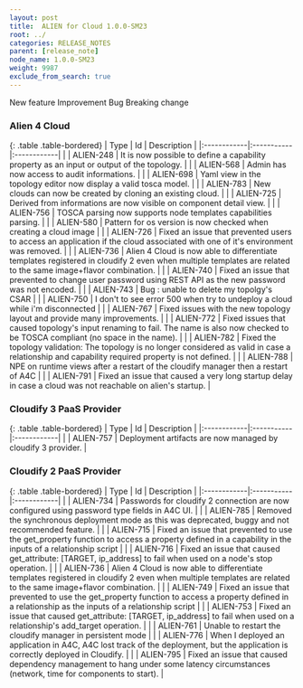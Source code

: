 ```yaml
---
layout: post
title:  ALIEN for Cloud 1.0.0-SM23
root: ../
categories: RELEASE_NOTES
parent: [release_note]
node_name: 1.0.0-SM23
weight: 9987
exclude_from_search: true
---
```





<i class="fa fa-plus text-success"></i> New feature <i class="fa fa-level-up text-primary"></i> Improvement  <i class="fa fa-bug text-danger"></i> Bug <i class="fa fa-exclamation-triangle text-warning"></i> Breaking change


### Alien 4 Cloud



  {: .table .table-bordered}
  | Type        | Id         | Description |
  |:------------|:-----------|:------------|
    |  <i class="fa fa-plus text-success"></i> | ALIEN-248 | It is now possible to define a capability property as an input or output of the topology. |
    |  <i class="fa fa-plus text-success"></i> | ALIEN-568 | Admin has now access to audit informations. |
    |  <i class="fa fa-plus text-success"></i> | ALIEN-698 | Yaml view in the topology editor now display a valid tosca model. |
    |  <i class="fa fa-plus text-success"></i> | ALIEN-783 | New clouds can now be created by cloning an existing cloud. |
      |  <i class="fa fa-level-up text-primary"></i> | ALIEN-725 | Derived from informations are now visible on component detail view. |
    |  <i class="fa fa-level-up text-primary"></i> | ALIEN-756 | TOSCA parsing now supports node templates capabilities parsing. |
      |  <i class="fa fa-bug text-danger"></i> | ALIEN-580 | Pattern for os version is now checked when creating a cloud image |
    |  <i class="fa fa-bug text-danger"></i> | ALIEN-726 | Fixed an issue that prevented users to access an application if the cloud associated with one of it's environment was removed. |
    |  <i class="fa fa-bug text-danger"></i> | ALIEN-736 | Alien 4 Cloud is now able to differentiate templates registered in cloudify 2 even when multiple templates are related to the same image+flavor combination. |
    |  <i class="fa fa-bug text-danger"></i> | ALIEN-740 | Fixed an issue that prevented to change user password using REST API as the new password was not encoded. |
    |  <i class="fa fa-bug text-danger"></i> | ALIEN-743 | Bug : unable to delete my topolgy's CSAR |
    |  <i class="fa fa-bug text-danger"></i> | ALIEN-750 | I don't to see error 500 when try to undeploy a cloud while i'm disconnected |
    |  <i class="fa fa-bug text-danger"></i> | ALIEN-767 | Fixed issues with the new topology layout and provide many improvements. |
    |  <i class="fa fa-bug text-danger"></i> | ALIEN-772 | Fixed issues that caused topology's input renaming to fail. The name is also now checked to be TOSCA compliant (no space in the name). |
    |  <i class="fa fa-bug text-danger"></i> | ALIEN-782 | Fixed the topology validation: The topology is no longer considered as valid in case a relationship and capability required property is not defined. |
    |  <i class="fa fa-bug text-danger"></i> | ALIEN-788 | NPE on runtime views after a restart of the cloudify manager then a restart of A4C |
    |  <i class="fa fa-bug text-danger"></i> | ALIEN-791 | Fixed an issue that caused a very long startup delay in case a cloud was not reachable on alien's startup. |
  


### Cloudify 3 PaaS Provider



  {: .table .table-bordered}
  | Type        | Id         | Description |
  |:------------|:-----------|:------------|
      |  <i class="fa fa-level-up text-primary"></i> | ALIEN-757 | Deployment artifacts are now managed by cloudify 3 provider. |
    


### Cloudify 2 PaaS Provider



  {: .table .table-bordered}
  | Type        | Id         | Description |
  |:------------|:-----------|:------------|
      |  <i class="fa fa-level-up text-primary"></i> | ALIEN-734 | Passwords for cloudify 2 connection are now configured using password type fields in A4C UI. |
    |  <i class="fa fa-level-up text-primary"></i> | ALIEN-785 | Removed the synchronous deployment mode as this was deprecated, buggy and not recommended feature. |
      |  <i class="fa fa-bug text-danger"></i> | ALIEN-715 | Fixed an issue that prevented to use the get_property function to access a property defined in a capability in the inputs of a relationship script |
    |  <i class="fa fa-bug text-danger"></i> | ALIEN-716 | Fixed an issue that caused get_attribute: [TARGET, ip_address] to fail when used on a node's stop operation. |
    |  <i class="fa fa-bug text-danger"></i> | ALIEN-736 | Alien 4 Cloud is now able to differentiate templates registered in cloudify 2 even when multiple templates are related to the same image+flavor combination. |
    |  <i class="fa fa-bug text-danger"></i> | ALIEN-749 | Fixed an issue that prevented to use the get_property function to access a property defined in a relationship as the inputs of a relationship script |
    |  <i class="fa fa-bug text-danger"></i> | ALIEN-753 | Fixed an issue that caused get_attribute: [TARGET, ip_address] to fail when used on a relationship's add_target operation. |
    |  <i class="fa fa-bug text-danger"></i> | ALIEN-761 | Unable to restart the cloudify manager in persistent mode |
    |  <i class="fa fa-bug text-danger"></i> | ALIEN-776 | When I deployed an application in A4C, A4C lost track of the deployment, but the application is correctly deployed in Cloudify. |
    |  <i class="fa fa-bug text-danger"></i> | ALIEN-795 | Fixed an issue that caused dependency management to hang under some latency circumstances (network, time for components to start). |
  

